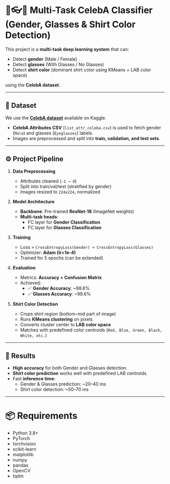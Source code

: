 # 👤👓👕 Multi-Task CelebA Classifier (Gender, Glasses & Shirt Color Detection)

This project is a **multi-task deep learning system** that can:  
- Detect **gender** (Male / Female)  
- Detect **glasses** (With Glasses / No Glasses)  
- Detect **shirt color** (dominant shirt color using KMeans + LAB color space)  

using the **CelebA dataset**.

---

## 📂 Dataset
We use the **[CelebA dataset](https://www.kaggle.com/datasets/jessicali9530/celeba-dataset)** available on Kaggle.  
- **CelebA Attributes CSV** (`list_attr_celeba.csv`) is used to fetch gender (`Male`) and glasses (`Eyeglasses`) labels.  
- Images are preprocessed and split into **train, validation, and test sets**.  

---

## ⚙️ Project Pipeline

1. **Data Preprocessing**  
   - Attributes cleaned (`-1 → 0`)  
   - Split into train/val/test (stratified by gender)  
   - Images resized to `224x224`, normalized  

2. **Model Architecture**  
   - **Backbone**: Pre-trained **ResNet-18** (ImageNet weights)  
   - **Multi-task heads**:  
     - FC layer for **Gender Classification**  
     - FC layer for **Glasses Classification**

3. **Training**  
   - Loss = `CrossEntropyLoss(Gender) + CrossEntropyLoss(Glasses)`  
   - Optimizer: **Adam (lr=1e-4)**  
   - Trained for 5 epochs (can be extended)  

4. **Evaluation**  
   - Metrics: **Accuracy + Confusion Matrix**  
   - Achieved:  
     - ✅ **Gender Accuracy**: ~98.6%  
     - ✅ **Glasses Accuracy**: ~99.6%  

5. **Shirt Color Detection**  
   - Crops shirt region (bottom-mid part of image)  
   - Runs **KMeans clustering** on pixels  
   - Converts cluster center to **LAB color space**  
   - Matches with predefined color centroids (`Red, Blue, Green, Black, White, etc.`)  

---

## 🚀 Results

- **High accuracy** for both Gender and Glasses detection.  
- **Shirt color prediction** works well with predefined LAB centroids.  
- Fast **inference time**:  
  - Gender & Glasses prediction: ~20–40 ms  
  - Shirt color detection: ~50–70 ms  

---

# 📦 Requirements

- Python 3.8+
- PyTorch
- torchvision
- scikit-learn
- matplotlib
- numpy
- pandas
- OpenCV
- tqdm
